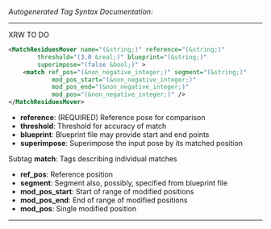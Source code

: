 <!-- THIS IS AN AUTOGENERATED FILE: Don't edit it directly, instead change the schema definition in the code itself. -->

_Autogenerated Tag Syntax Documentation:_

---
XRW TO DO

```xml
<MatchResiduesMover name="(&string;)" reference="(&string;)"
        threshold="(3.0 &real;)" blueprint="(&string;)"
        superimpose="(false &bool;)" >
    <match ref_pos="(&non_negative_integer;)" segment="(&string;)"
            mod_pos_start="(&non_negative_integer;)"
            mod_pos_end="(&non_negative_integer;)"
            mod_pos="(&non_negative_integer;)" />
</MatchResiduesMover>
```

-   **reference**: (REQUIRED) Reference pose for comparison
-   **threshold**: Threshold for accuracy of match
-   **blueprint**: Blueprint file may provide start and end points
-   **superimpose**: Superimpose the input pose by its matched position


Subtag **match**:   Tags describing individual matches

-   **ref_pos**: Reference position
-   **segment**: Segment also, possibly, specified from blueprint file
-   **mod_pos_start**: Start of range of modified positions
-   **mod_pos_end**: End of range of modified positions
-   **mod_pos**: Single modified position

---
